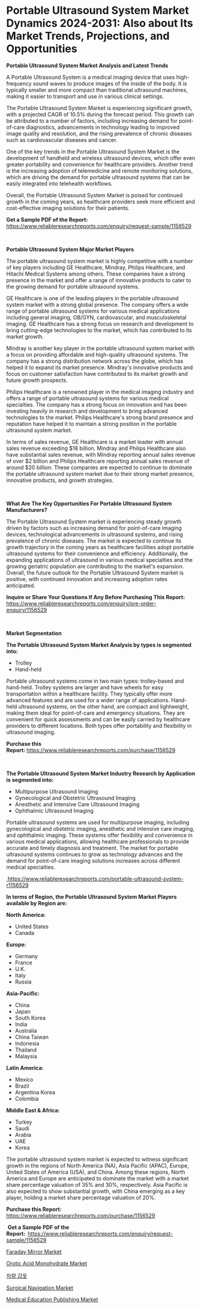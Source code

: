 <p><h1>Portable Ultrasound System Market Dynamics 2024-2031: Also about Its Market Trends, Projections, and Opportunities</h1></p><p><strong>Portable Ultrasound System Market Analysis and Latest Trends</strong></p>
<p><p>A Portable Ultrasound System is a medical imaging device that uses high-frequency sound waves to produce images of the inside of the body. It is typically smaller and more compact than traditional ultrasound machines, making it easier to transport and use in various clinical settings. </p><p>The Portable Ultrasound System Market is experiencing significant growth, with a projected CAGR of 10.5% during the forecast period. This growth can be attributed to a number of factors, including increasing demand for point-of-care diagnostics, advancements in technology leading to improved image quality and resolution, and the rising prevalence of chronic diseases such as cardiovascular diseases and cancer.</p><p>One of the key trends in the Portable Ultrasound System Market is the development of handheld and wireless ultrasound devices, which offer even greater portability and convenience for healthcare providers. Another trend is the increasing adoption of telemedicine and remote monitoring solutions, which are driving the demand for portable ultrasound systems that can be easily integrated into telehealth workflows.</p><p>Overall, the Portable Ultrasound System Market is poised for continued growth in the coming years, as healthcare providers seek more efficient and cost-effective imaging solutions for their patients.</p></p>
<p><strong>Get a Sample PDF of the Report:&nbsp;</strong> <a href="https://www.reliableresearchreports.com/enquiry/request-sample/1156529">https://www.reliableresearchreports.com/enquiry/request-sample/1156529</a></p>
<p>&nbsp;</p>
<p><strong>Portable Ultrasound System Major Market Players</strong></p>
<p><p>The portable ultrasound system market is highly competitive with a number of key players including GE Healthcare, Mindray, Philips Healthcare, and Hitachi Medical Systems among others. These companies have a strong presence in the market and offer a range of innovative products to cater to the growing demand for portable ultrasound systems.</p><p>GE Healthcare is one of the leading players in the portable ultrasound system market with a strong global presence. The company offers a wide range of portable ultrasound systems for various medical applications including general imaging, OB/GYN, cardiovascular, and musculoskeletal imaging. GE Healthcare has a strong focus on research and development to bring cutting-edge technologies to the market, which has contributed to its market growth.</p><p>Mindray is another key player in the portable ultrasound system market with a focus on providing affordable and high-quality ultrasound systems. The company has a strong distribution network across the globe, which has helped it to expand its market presence. Mindray's innovative products and focus on customer satisfaction have contributed to its market growth and future growth prospects.</p><p>Philips Healthcare is a renowned player in the medical imaging industry and offers a range of portable ultrasound systems for various medical specialties. The company has a strong focus on innovation and has been investing heavily in research and development to bring advanced technologies to the market. Philips Healthcare's strong brand presence and reputation have helped it to maintain a strong position in the portable ultrasound system market.</p><p>In terms of sales revenue, GE Healthcare is a market leader with annual sales revenue exceeding $18 billion. Mindray and Philips Healthcare also have substantial sales revenue, with Mindray reporting annual sales revenue of over $2 billion and Philips Healthcare reporting annual sales revenue of around $20 billion. These companies are expected to continue to dominate the portable ultrasound system market due to their strong market presence, innovative products, and growth strategies.</p></p>
<p>&nbsp;</p>
<p><strong>What Are The Key Opportunities For Portable Ultrasound System Manufacturers?</strong></p>
<p><p>The Portable Ultrasound System market is experiencing steady growth driven by factors such as increasing demand for point-of-care imaging devices, technological advancements in ultrasound systems, and rising prevalence of chronic diseases. The market is expected to continue its growth trajectory in the coming years as healthcare facilities adopt portable ultrasound systems for their convenience and efficiency. Additionally, the expanding applications of ultrasound in various medical specialties and the growing geriatric population are contributing to the market's expansion. Overall, the future outlook for the Portable Ultrasound System market is positive, with continued innovation and increasing adoption rates anticipated.</p></p>
<p><strong>Inquire or Share Your Questions If Any Before Purchasing This Report:</strong> <a href="https://www.reliableresearchreports.com/enquiry/pre-order-enquiry/1156529">https://www.reliableresearchreports.com/enquiry/pre-order-enquiry/1156529</a></p>
<p>&nbsp;</p>
<p><strong>Market Segmentation</strong></p>
<p><strong>The Portable Ultrasound System Market Analysis by types is segmented into:</strong></p>
<p><ul><li>Trolley</li><li>Hand-held</li></ul></p>
<p><p>Portable ultrasound systems come in two main types: trolley-based and hand-held. Trolley systems are larger and have wheels for easy transportation within a healthcare facility. They typically offer more advanced features and are used for a wider range of applications. Hand-held ultrasound systems, on the other hand, are compact and lightweight, making them ideal for point-of-care and emergency situations. They are convenient for quick assessments and can be easily carried by healthcare providers to different locations. Both types offer portability and flexibility in ultrasound imaging.</p></p>
<p><strong>Purchase this Report:&nbsp;</strong><a href="https://www.reliableresearchreports.com/purchase/1156529">https://www.reliableresearchreports.com/purchase/1156529</a></p>
<p>&nbsp;</p>
<p><strong>The Portable Ultrasound System Market Industry Research by Application is segmented into:</strong></p>
<p><ul><li>Multipurpose Ultrasound Imaging</li><li>Gynecological and Obstetric Ultrasound Imaging</li><li>Anesthetic and Intensive Care Ultrasound Imaging</li><li>Ophthalmic Ultrasound Imaging</li></ul></p>
<p><p>Portable ultrasound systems are used for multipurpose imaging, including gynecological and obstetric imaging, anesthetic and intensive care imaging, and ophthalmic imaging. These systems offer flexibility and convenience in various medical applications, allowing healthcare professionals to provide accurate and timely diagnosis and treatment. The market for portable ultrasound systems continues to grow as technology advances and the demand for point-of-care imaging solutions increases across different medical specialties.</p></p>
<p><a href="https://www.reliableresearchreports.com/portable-ultrasound-system-r1156529">&nbsp;https://www.reliableresearchreports.com/portable-ultrasound-system-r1156529</a></p>
<p><strong>In terms of Region, the Portable Ultrasound System Market Players available by Region are:</strong></p>
<p>
    <p> <strong> North America: </strong>
        <ul>
            <li>United States</li>
            <li>Canada</li>
        </ul>
        </p> 
    <p> <strong> Europe: </strong>
        <ul>
            <li>Germany</li>
            <li>France</li>
            <li>U.K.</li>
            <li>Italy</li>
            <li>Russia</li>
        </ul>
        </p> 
    <p> <strong> Asia-Pacific: </strong>
        <ul>
            <li>China</li>
            <li>Japan</li>
            <li>South Korea</li>
            <li>India</li>
            <li>Australia</li>
            <li>China Taiwan</li>
            <li>Indonesia</li>
            <li>Thailand</li>
            <li>Malaysia</li>
        </ul>
        </p> 
    <p> <strong> Latin America: </strong>
        <ul>
            <li>Mexico</li>
            <li>Brazil</li>
            <li>Argentina Korea</li>
            <li>Colombia</li>
        </ul>
        </p> 
    <p> <strong> Middle East & Africa: </strong>
        <ul>
            <li>Turkey</li>
            <li>Saudi</li>
            <li>Arabia</li>
            <li>UAE</li>
            <li>Korea</li>
        </ul>
    </p>
    </p>
<p><p>The portable ultrasound system market is expected to witness significant growth in the regions of North America (NA), Asia Pacific (APAC), Europe, United States of America (USA), and China. Among these regions, North America and Europe are anticipated to dominate the market with a market share percentage valuation of 35% and 30%, respectively. Asia Pacific is also expected to show substantial growth, with China emerging as a key player, holding a market share percentage valuation of 20%.</p></p>
<p><strong>Purchase this Report: </strong><a href="https://www.reliableresearchreports.com/purchase/1156529">https://www.reliableresearchreports.com/purchase/1156529</a></p>
<p>&nbsp;<strong>Get a Sample PDF of the Report:&nbsp;&nbsp;</strong><a href="https://www.reliableresearchreports.com/enquiry/request-sample/1156529">https://www.reliableresearchreports.com/enquiry/request-sample/1156529</a></p>
<p><strong></strong></p>
<p><p><a href="https://medium.com/@trameciabutler41/faraday-mirror-market-growth-outlook-from-2024-to-2031-and-it-is-projecting-at-5-9-bc2f73a00d4a">Faraday Mirror Market</a></p><p><a href="https://www.linkedin.com/pulse/emerging-trends-orotic-acid-monohydrate-market-global-4ngce?trackingId=fo0DvgN6SoqJFWNVmYuJ2w%3D%3D">Orotic Acid Monohydrate Market</a></p><p><a href="https://medium.com/@carlosdytouglas8907667/%EC%B0%A8%EB%9F%89-%EB%B0%A9%EC%96%B4%EA%B5%AC-%EC%8B%9C%EC%9E%A5-%EA%B8%80%EB%A1%9C%EB%B2%8C-%EC%8B%9C%EC%9E%A5-%EC%A0%90%EC%9C%A0%EC%9C%A8-%EB%B0%8F-%EC%88%9C%EC%9C%84-%EC%A0%84%EB%B0%98%EC%A0%81%EC%9D%B8-%ED%8C%90%EB%A7%A4-%EB%B0%8F-%EC%88%98%EC%9A%94-%EC%98%88%EC%B8%A1-2024%EB%85%84-2031%EB%85%84-957fb81e094c">차량 갑옷</a></p><p><a href="https://github.com/edaunhshhs/Market-Research-Report-List-1/blob/main/surgical-navigation-market.md">Surgical Navigation Market</a></p><p><a href="https://issuu.com/reportprime-2/docs/medical-education-publishing-market-size-2030.pptx">Medical Education Publishing Market</a></p></p>